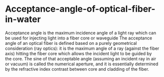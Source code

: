# Acceptance-angle-of-optical-fiber-in-water
Acceptance angle is the maximum incidence angle of a light ray which can be used for injecting light into a fiber core or waveguide
The acceptance angle of an optical fiber is defined based on a purely geometrical consideration (ray optics): it is the maximum angle of a ray (against the fiber axis) hitting the 
fiber core which allows the incident light to be guided by the core. The sine of that acceptable angle (assuming an incident ray in air or vacuum) is called the numerical 
aperture, and it is essentially determined by the refractive index contrast between core and cladding of the fiber.
